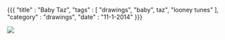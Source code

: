 {{{
    "title"    : "Baby Taz",
    "tags"     : [ "drawings", "baby", taz", "looney tunes" ],
    "category" : "drawings",
    "date"     : "11-1-2014"
}}}

<img src="../img/posts/taz.jpg"/>
